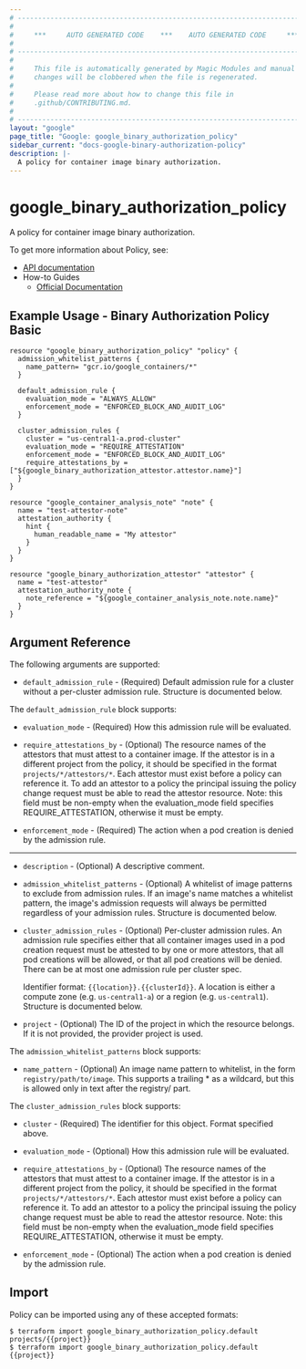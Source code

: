 ```yaml
---
# ----------------------------------------------------------------------------
#
#     ***     AUTO GENERATED CODE    ***    AUTO GENERATED CODE     ***
#
# ----------------------------------------------------------------------------
#
#     This file is automatically generated by Magic Modules and manual
#     changes will be clobbered when the file is regenerated.
#
#     Please read more about how to change this file in
#     .github/CONTRIBUTING.md.
#
# ----------------------------------------------------------------------------
layout: "google"
page_title: "Google: google_binary_authorization_policy"
sidebar_current: "docs-google-binary-authorization-policy"
description: |-
  A policy for container image binary authorization.
---
```


# google\_binary\_authorization\_policy

A policy for container image binary authorization.


To get more information about Policy, see:

* [API documentation](https://cloud.google.com/binary-authorization/docs/reference/rest/)
* How-to Guides
    * [Official Documentation](https://cloud.google.com/binary-authorization/)

## Example Usage - Binary Authorization Policy Basic


```hcl
resource "google_binary_authorization_policy" "policy" {
  admission_whitelist_patterns {
    name_pattern= "gcr.io/google_containers/*"
  }

  default_admission_rule {
    evaluation_mode = "ALWAYS_ALLOW"
    enforcement_mode = "ENFORCED_BLOCK_AND_AUDIT_LOG"
  }

  cluster_admission_rules {
    cluster = "us-central1-a.prod-cluster"
    evaluation_mode = "REQUIRE_ATTESTATION"
    enforcement_mode = "ENFORCED_BLOCK_AND_AUDIT_LOG"
    require_attestations_by = ["${google_binary_authorization_attestor.attestor.name}"]
  }
}

resource "google_container_analysis_note" "note" {
  name = "test-attestor-note"
  attestation_authority {
    hint {
      human_readable_name = "My attestor"
    }
  }
}

resource "google_binary_authorization_attestor" "attestor" {
  name = "test-attestor"
  attestation_authority_note {
    note_reference = "${google_container_analysis_note.note.name}"
  }
}
```

## Argument Reference

The following arguments are supported:


* `default_admission_rule` -
  (Required)
  Default admission rule for a cluster without a per-cluster admission
  rule.  Structure is documented below.


The `default_admission_rule` block supports:

* `evaluation_mode` -
  (Required)
  How this admission rule will be evaluated.

* `require_attestations_by` -
  (Optional)
  The resource names of the attestors that must attest to a
  container image. If the attestor is in a different project from the
  policy, it should be specified in the format `projects/*/attestors/*`.
  Each attestor must exist before a policy can reference it. To add an
  attestor to a policy the principal issuing the policy change
  request must be able to read the attestor resource.
  Note: this field must be non-empty when the evaluation_mode field
  specifies REQUIRE_ATTESTATION, otherwise it must be empty.

* `enforcement_mode` -
  (Required)
  The action when a pod creation is denied by the admission rule.

- - -


* `description` -
  (Optional)
  A descriptive comment.

* `admission_whitelist_patterns` -
  (Optional)
  A whitelist of image patterns to exclude from admission rules. If an
  image's name matches a whitelist pattern, the image's admission
  requests will always be permitted regardless of your admission rules.  Structure is documented below.

* `cluster_admission_rules` -
  (Optional)
  Per-cluster admission rules. An admission rule specifies either that
  all container images used in a pod creation request must be attested
  to by one or more attestors, that all pod creations will be allowed,
  or that all pod creations will be denied. There can be at most one
  admission rule per cluster spec.

  Identifier format: `{{location}}.{{clusterId}}`.
  A location is either a compute zone (e.g. `us-central1-a`) or a region
  (e.g. `us-central1`).  Structure is documented below.
* `project` - (Optional) The ID of the project in which the resource belongs.
    If it is not provided, the provider project is used.


The `admission_whitelist_patterns` block supports:

* `name_pattern` -
  (Optional)
  An image name pattern to whitelist, in the form
  `registry/path/to/image`. This supports a trailing * as a
  wildcard, but this is allowed only in text after the registry/
  part.

The `cluster_admission_rules` block supports:

* `cluster` - (Required) The identifier for this object. Format specified above.

* `evaluation_mode` -
  (Optional)
  How this admission rule will be evaluated.

* `require_attestations_by` -
  (Optional)
  The resource names of the attestors that must attest to a
  container image. If the attestor is in a different project from the
  policy, it should be specified in the format `projects/*/attestors/*`.
  Each attestor must exist before a policy can reference it. To add an
  attestor to a policy the principal issuing the policy change
  request must be able to read the attestor resource.
  Note: this field must be non-empty when the evaluation_mode field
  specifies REQUIRE_ATTESTATION, otherwise it must be empty.

* `enforcement_mode` -
  (Optional)
  The action when a pod creation is denied by the admission rule.



## Import

Policy can be imported using any of these accepted formats:

```
$ terraform import google_binary_authorization_policy.default projects/{{project}}
$ terraform import google_binary_authorization_policy.default {{project}}
```
